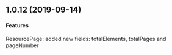 ## 1.0.12 (2019-09-14)

#### Features
ResourcePage: added new fields: totalElements, totalPages and pageNumber
